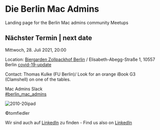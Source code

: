 # Die Berlin Mac Admins

Landing page for the Berlin Mac admins community Meetups

## Nächster Termin | next date

Mittwoch, 28. Juli 2021, 20:00

Location: 
[Biergarden Zollpackhof Berlin](https://www.zollpackhof.de/biergarten/) / Elisabeth-Abegg-Straße 1, 10557 Berlin
[covid-19-update](https://www.zollpackhof.de/covid-19-update/)

Contact: Thomas Kulke (FU Berlin)/ Look for an orange iBook G3 (Clamshell) on one of the tables.

Mac Admins Slack   
[#berlin_mac_admins](https://macadmins.slack.com/archives/CFEUHA7D0)

![2010-20ipad](https://user-images.githubusercontent.com/60174138/97916776-c1739280-1d53-11eb-88d0-7b94d7dd7c53.jpg)

©tomfiedler


Wir sind auch auf [LinkedIn](https://www.linkedin.com/groups/8971462/) zu finden - 
Find us also on [LinkedIn](https://www.linkedin.com/groups/8971462/)

